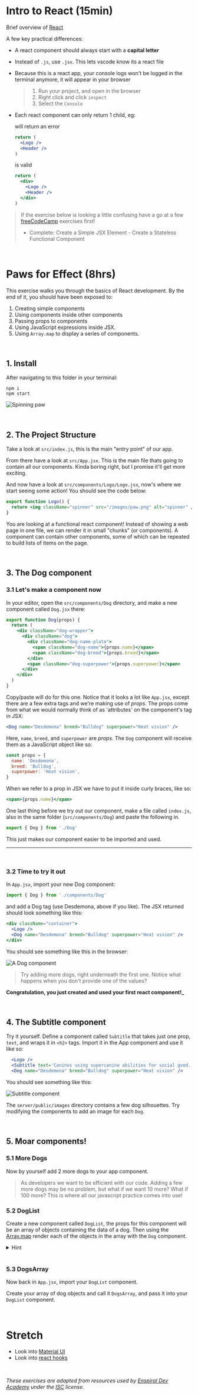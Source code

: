 # Intro to React (15min)

Brief overview of [React](https://www.youtube.com/watch?v=1wZoGFF_oi4)

A few key practical differences:

- A react component should always start with a **capital letter**
- Instead of `.js`, use `.jsx`. This lets vscode know its a react file
- Because this is a react app, your console logs won't be logged in the terminal anymore, it will appear in your browser
  > 1. Run your project, and open in the browser
  > 2. Right click and click `inspect`
  > 3. Select the `Console`
- Each react component can only return 1 child, eg:

  will return an error

  ```jsx
  return (
    <Logo />
    <Header />
  )
  ```

  is valid

  ```jsx
  return (
    <div>
      <Logo />
      <Header />
    </div>
  )
  ```

> If the exercise below is looking a little confusing have a go at a few [freeCodeCamp](https://www.freecodecamp.org/learn/front-end-development-libraries#react) exercises first!
>
> - Complete: Create a Simple JSX Element - Create a Stateless Functional Component

<br />

# Paws for Effect (8hrs)

This exercise walks you through the basics of React development. By the end of it, you should have been exposed to:

1.  Creating simple components
2.  Using components inside other components
3.  Passing props to components
4.  Using JavaScript expressions inside JSX.
5.  Using `Array.map` to display a series of components.

<br />

## 1. Install

After navigating to this folder in your terminal:

```shell
npm i
npm start
```

![Spinning paw](/4-React/public/screenshots/paw.png)

<br />

## 2. The Project Structure

Take a look at `src/index.js`, this is the main "entry point" of our app.

From there have a look at `src/App.jsx`. This is the main file thats going to contain all our components. Kinda boring right, but I promise it'll get more exciting.

And now have a look at `src/components/Logo/Logo.jsx`, now's where we start seeing some action! You should see the code below:

```jsx
export function Logo() {
  return <img className="spinner" src="/images/paw.png" alt="spinner" />
}
```

You are looking at a functional react component! Instead of showing a web page in one file, we can render it in small "chunks" (or components). A component can contain other components, some of which can be repeated to build lists of items on the page.

<br />

## 3. The Dog component

### 3.1 Let's make a component now

In your editor, open the `src/components/Dog` directory, and make a new component called `Dog.jsx` there:

```jsx
export function Dog(props) {
  return (
    <div className="dog-wrapper">
      <div className="dog">
        <div className="dog-name-plate">
          <span className="dog-name">{props.name}</span>
          <span className="dog-breed">{props.breed}</span>
        </div>
        <span className="dog-superpower">{props.superpower}</span>
      </div>
    </div>
  )
}
```

Copy/paste will do for this one. Notice that it looks a lot like `App.jsx`, except there are a few extra tags and we're making use of _props_. The props come from what we would normally think of as 'attributes' on the component's tag in JSX:

```jsx
<Dog name="Desdemona" breed="Bulldog" superpower="Heat vision" />
```

Here, `name`, `breed`, and `superpower` are _props_. The `Dog` component will receive them as a JavaScript object like so:

```js
const props = {
  name: 'Desdemona',
  breed: 'Bulldog',
  superpower: 'Heat vision',
}
```

When we refer to a prop in JSX we have to put it inside curly braces, like so:

```jsx
<span>{props.name}</span>
```

One last thing before we try out our component, make a file called `index.js`, also in the same folder (`src/components/Dog`) and paste the following in.

```js
export { Dog } from './Dog'
```

This just makes our component easier to be imported and used.

---

<br/>

### 3.2 Time to try it out

In `App.jsx`, import your new Dog component:

```js
import { Dog } from './components/Dog'
```

and add a Dog tag (use Desdemona, above if you like). The JSX returned should look something like this:

```jsx
<div className="container">
  <Logo />
  <Dog name="Desdemona" breed="Bulldog" superpower="Heat vision" />
</div>
```

You should see something like this in the browser:

![A Dog component](/4-React/public/screenshots/dog.png)

> Try adding more dogs, right underneath the first one. Notice what happens when you don't provide one of the values?

**Congratulation, you just created and used your first react component!\_**

<br />

## 4. The Subtitle component

Try it yourself. Define a component called `Subtitle` that takes just one prop, `text`, and wraps it in `<h2>` tags. Import it in the App component and use it like so:

```jsx
  <Logo />
  <Subtitle text='Canines using supercanine abilities for social good.' />
  <Dog name="Desdemona" breed="Bulldog" superpower="Heat vision" />
```

You should see something like this:

![Subtitle component](/4-React/public/screenshots/subtitle.png)

The `server/public/images` directory contains a few dog silhouettes. Try modifying the components to add an image for each `Dog`.

<br />

## 5. Moar components!

### 5.1 More Dogs

Now by yourself add 2 more dogs to your app component.

> As developers we want to be efficient with our code. Adding a few more dogs may be no problem, but what if we want 10 more? What if 100 more? This is where all our javascript practice comes into use!

### 5.2 DogList

Create a new component called `DogList`, the props for this component will be an array of objects containing the data of a dog. Then using the [Array.map](https://developer.mozilla.org/en-US/docs/Web/JavaScript/Reference/Global_Objects/Array/map) render each of the objects in the array with the `Dog` component.

<details>
<summary>Hint</summary>

Example of array being passed in

```jsx
const array = [
  {
    firstName: 'John',
    lastName: 'Doe',
  },
  {
    firstName: 'Jane',
    lastName: 'Doe',
  },
]
```

Using javascript in the `return` of the function

```jsx
return (
  <>
    {array.map((person) =>
      <Contact firstName={person.firstName} lastName={person.lastName}>
    )}
  <>
)
```

> Note
>
> - The empty angle brackets `<></>` is called a [fragment](https://reactjs.org/docs/fragments.html), it groups components without adding unnecessary divs
> - After the fragment, the curly brackets `{}` tells the editor that you are now in "javascript land"

 </details>

 <br />

### 5.3 DogsArray

Now back in `App.jsx`, import your `DogList` component.

Create your array of dog objects and call it `DogsArray`, and pass it into your `DogList` component.

<br />

# Stretch

- Look into [Material UI](https://mui.com/material-ui/getting-started/overview/)
- Look into [react hooks](https://reactjs.org/docs/hooks-state.html)

<br/>

_These exercises are adapted from resources used by [Enspiral Dev Academy](https://devacademy.co.nz/?gclid=CjwKCAjw4c-ZBhAEEiwAZ105Re-c0454ENn1Hm-4VD-Z0JQEVPt1Ul30ODpbw2m26cHs-oi7_KEtihoCZNEQAvD_BwE) under the [ISC](https://opensource.org/licenses/ISC) license._

